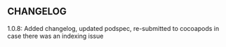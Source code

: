 ## CHANGELOG

1.0.8: Added changelog, updated podspec, re-submitted to cocoapods in case there was an indexing issue